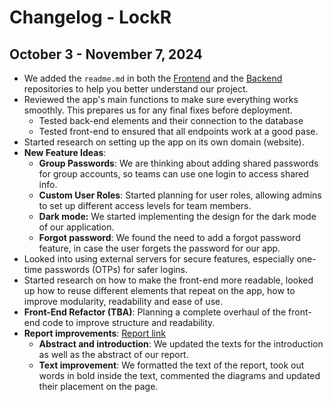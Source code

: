 # Changelog - LockR

## October 3 - November 7, 2024

- We added the `readme.md` in both the [Frontend](https://github.com/diana7376/Password-manager-app-frontend) and the [Backend](https://github.com/diana7376/Password-manager-app-backend) repositories to help you better understand our project.
- Reviewed the app's main functions to make sure everything works smoothly. This prepares us for any final fixes before deployment.
    - Tested back-end elements and their connection to the database
    - Tested front-end to ensured that all endpoints work at a good pase.
- Started research on setting up the app on its own domain (website).
- **New Feature Ideas**:
    - **Group Passwords**: We are thinking about adding shared passwords for group accounts, so teams can use one login to access shared info.
    - **Custom User Roles**: Started planning for user roles, allowing admins to set up different access levels for team members.
    - **Dark mode:** We started implementing the design for the dark mode of our application.
    - **Forgot password**: We found the need to add a forgot password feature, in case the user forgets the password for our app.
- Looked into using external servers for secure features, especially one-time passwords (OTPs) for safer logins.
- Started research on how to make the front-end more readable, looked up how to reuse different elements that repeat on the app, how to improve modularity, readability and ease of use.
- **Front-End Refactor (TBA)**: Planning a complete overhaul of the front-end code to improve structure and readability.
- **Report improvements**: [Report link](https://www.overleaf.com/project/66f295b42270ce28a2e84659)
    - **Abstract and introduction**: We updated the texts for the introduction as well as the abstract of our report.
    - **Text improvement**: We formatted the text of the report, took out words in bold inside the text, commented the diagrams and updated their placement on the page.
